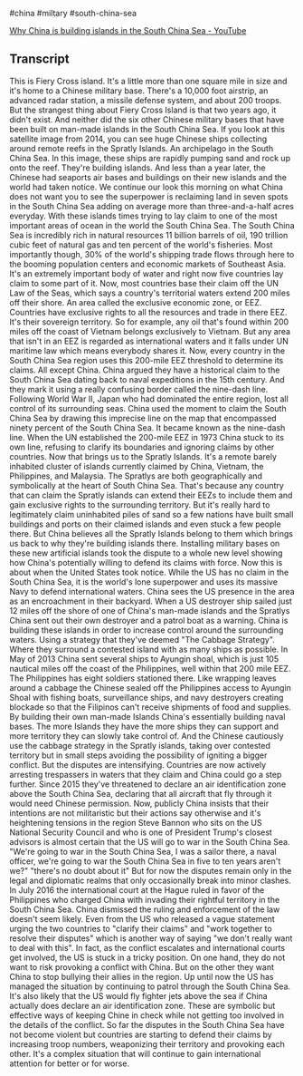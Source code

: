 #china #miltary #south-china-sea

[Why China is building islands in the South China Sea - YouTube](https://www.youtube.com/watch?v=luTPMHC7zHY)

## Transcript
This is Fiery Cross island.
It's a little more than one square mile in size and it's
home to a Chinese military base.
There's a 10,000 foot airstrip, an
advanced radar station, a missile defense
system, and about 200 troops.
But the strangest thing about Fiery Cross Island
is that two years ago,
it didn't exist.
And neither did the six other Chinese
military bases that have been built on
man-made islands in the South China Sea.
If you look at this satellite image from
2014, you can see huge Chinese ships
collecting around remote reefs in the Spratly
Islands. An archipelago in the South China Sea.
In this image, these ships are
rapidly pumping sand and rock up onto the
reef.
They're building islands.
And less than a year later, the Chinese had seaports
air bases and buildings on their new
islands and the world had taken notice.
We continue our look this morning on what
China does not want you to see the
superpower is reclaiming land in seven
spots in the South China Sea adding on
average more than three-and-a-half acres
everyday. With these islands times trying
to lay claim to one of the most
important areas of ocean in the world
the South China Sea.
The South China Sea
is incredibly rich in natural resources
11 billion barrels of oil, 190
trillion cubic feet of natural gas and
ten percent of the world's fisheries.
Most importantly though, 30%
of the world's shipping trade flows through
here to the booming population centers
and economic markets of Southeast Asia.
It's an extremely important body of
water and right now five countries lay
claim to some part of it.
Now, most countries base their claim off the UN
Law of the Seas, which says a country's
territorial waters extend 200 miles
off their shore. An area called the exclusive
economic zone, or EEZ.
Countries have exclusive rights to all the resources
and trade in there EEZ. It's their
sovereign territory.
So for example, any oil that's found within
200 miles off the coast of Vietnam
belongs exclusively to Vietnam.
But any area that isn't in an EEZ is regarded as
international waters and it falls under
UN maritime law which means everybody
shares it.
Now, every country in the South
China Sea region uses this 200-mile EEZ
threshold to determine its claims.
All except China. China argued they have a
historical claim to the South China Sea
dating back to naval expeditions in the
15th century. And they mark it using a really
confusing border called the nine-dash line.
Following World War II, Japan who
had dominated the entire region, lost all
control of its surrounding seas. China
used the moment to claim the South
China Sea by drawing this imprecise
line on the map that encompassed ninety
percent of the South China Sea. It became
known as the nine-dash line.
When the UN established the 200-mile EEZ in 1973
China stuck to its own line, refusing to
clarify its boundaries and ignoring claims
by other countries. Now that brings us to
the Spratly Islands. It's a remote barely
inhabited cluster of islands currently
claimed by China, Vietnam, the Philippines,
and Malaysia. The Spratlys are both
geographically and symbolically at the
heart of South China Sea.
That's because any country that can
claim the Spratly islands can extend
their EEZs to include them and gain
exclusive rights to the surrounding
territory.
But it's really hard to legitimately claim uninhabited piles of
sand so a few nations have built small
buildings and ports on their claimed
islands and even stuck a few people
there. But China believes all the Spratly
Islands belong to them which brings us
back to why they're building islands there.
Installing military bases on
these new artificial islands took the
dispute to a whole new level
showing how China's potentially willing
to defend its claims with force.
Now this is about when the United States
took notice. While the US has no claim in
the South China Sea, it is the world's
lone superpower and uses its massive
Navy to defend international waters.
China sees the US presence in the area
as an encroachment in their backyard.
When a US destroyer ship sailed just 12
miles off the shore of one of China's
man-made islands and the Spratlys
China sent out their own destroyer and a
patrol boat as a warning.
China is building these islands in order
to increase control around the
surrounding waters. Using a strategy that
they've deemed "The Cabbage Strategy".
Where they surround a contested island with as many
ships as possible. In May of 2013
China sent several ships to Ayungin
shoal, which is just 105
nautical miles off the coast of the
Philippines, well within that 200 mile
EEZ. The Philippines has eight soldiers
stationed there. Like wrapping leaves
around a cabbage the Chinese sealed off
the Philippines access to Ayungin
Shoal with fishing boats, surveillance
ships, and navy destroyers creating
blockade so that the Filipinos can't
receive shipments of food and supplies.
By building their own man-made Islands
China's essentially building naval bases.
The more Islands they have the more ships
they can support and more territory they
can slowly take control of. And the
Chinese cautiously use the cabbage
strategy in the Spratly islands, taking
over contested territory but in small
steps avoiding the possibility of
igniting a bigger conflict. But the
disputes are intensifying. Countries are
now actively arresting trespassers in
waters that they claim and China could
go a step further. Since 2015 they've
threatened to declare an air
identification zone above the South
China Sea, declaring that all aircraft
that fly through it would need Chinese
permission. Now, publicly China insists
that their intentions are not
militaristic but their actions say
otherwise and it's heightening tensions
in the region
Steve Bannon who sits on the US National
Security Council and who is one of
President Trump's closest advisors is
almost certain that the US will go to
war in the South China Sea. "We're going
to war in the South China Sea, I was a sailor
there, a naval officer, we're going to war
the South China Sea in five to ten
years aren't we?"
"there's no doubt about it"
But for now the disputes remain only in
the legal and diplomatic realms that only
occasionally break into minor clashes. In
July 2016 the international court at the
Hague ruled in favor of the Philippines
who charged China with invading their
rightful territory in the South China Sea.
China dismissed the ruling and enforcement
of the law doesn't seem likely. Even from
the US who released a vague statement urging
the two countries to "clarify their
claims" and "work together to resolve their
disputes" which is another way of saying
"we don't really want to deal with this".
In fact, as the conflict escalates and
international courts get involved, the
US is stuck in a tricky position. On
one hand, they do not want to risk
provoking a conflict with China. But on
the other they want China to stop
bullying their allies in the region.
Up until now the US has managed the
situation by continuing to patrol through the
South China Sea.
It's also likely that the US would fly fighter
jets above the sea if China actually does
declare an air identification zone.
These are symbolic but effective ways of
keeping Chine in check while not
getting too involved in the details of
the conflict. So far the disputes in the
South China Sea have not become violent
but countries are starting to defend
their claims by increasing troop numbers,
weaponizing their territory and
provoking each other. It's a complex
situation that will continue to gain
international attention for better or
for worse.
